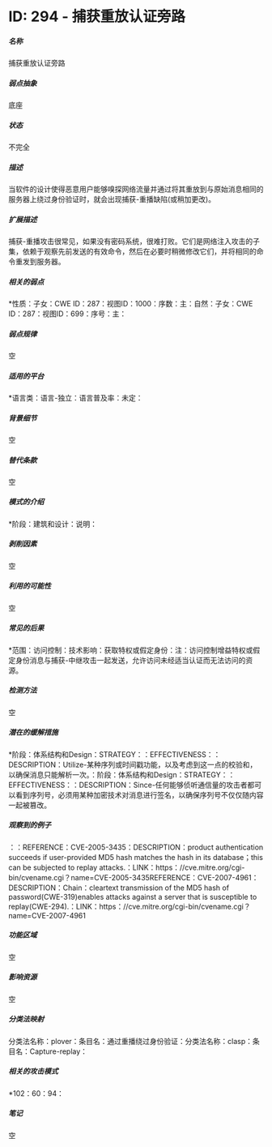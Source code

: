 # ID: 294 - 捕获重放认证旁路
<h5>名称</h5>捕获重放认证旁路
<h5>弱点抽象</h5>底座
<h5>状态</h5>不完全
<h5>描述</h5>当软件的设计使得恶意用户能够嗅探网络流量并通过将其重放到与原始消息相同的服务器上绕过身份验证时，就会出现捕获-重播缺陷(或稍加更改)。
<h5>扩展描述</h5>捕获-重播攻击很常见，如果没有密码系统，很难打败。它们是网络注入攻击的子集，依赖于观察先前发送的有效命令，然后在必要时稍微修改它们，并将相同的命令重发到服务器。
<h5>相关的弱点</h5>*性质：子女：CWE ID：287：视图ID：1000：序数：主：自然：子女：CWE ID：287：视图ID：699：序号：主：
<h5>弱点规律</h5>空
<h5>适用的平台</h5>*语言类：语言-独立：语言普及率：未定：
<h5>背景细节</h5>空
<h5>替代条款</h5>空
<h5>模式的介绍</h5>*阶段：建筑和设计：说明：
<h5>剥削因素</h5>空
<h5>利用的可能性</h5>空
<h5>常见的后果</h5>*范围：访问控制：技术影响：获取特权或假定身份：注：访问控制增益特权或假定身份消息与捕获-中继攻击一起发送，允许访问未经适当认证而无法访问的资源。
<h5>检测方法</h5>空
<h5>潜在的缓解措施</h5>*阶段：体系结构和Design：STRATEGY：：EFFECTIVENESS：：DESCRIPTION：Utilize-某种序列或时间戳功能，以及考虑到这一点的校验和，以确保消息只能解析一次。：阶段：体系结构和Design：STRATEGY：：EFFECTIVENESS：：DESCRIPTION：Since-任何能够侦听通信量的攻击者都可以看到序列号，必须用某种加密技术对消息进行签名，以确保序列号不仅仅随内容一起被篡改。
<h5>观察到的例子</h5>：：REFERENCE：CVE-2005-3435：DESCRIPTION：product authentication succeeds if user-provided MD5 hash matches the hash in its database；this can be subjected to replay attacks.：LINK：https：//cve.mitre.org/cgi-bin/cvename.cgi？name=CVE-2005-3435REFERENCE：CVE-2007-4961：DESCRIPTION：Chain：cleartext transmission of the MD5 hash of password(CWE-319)enables attacks against a server that is susceptible to replay(CWE-294).：LINK：https：//cve.mitre.org/cgi-bin/cvename.cgi？name=CVE-2007-4961
<h5>功能区域</h5>空
<h5>影响资源</h5>空
<h5>分类法映射</h5>分类法名称：plover：条目名：通过重播绕过身份验证：分类法名称：clasp：条目名：Capture-replay：
<h5>相关的攻击模式</h5>*102：60：94：
<h5>笔记</h5>空

